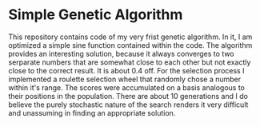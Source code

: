 # Simple Genetic Algorithm
This repository contains code of my very frist genetic algorithm. In it, I am optimized a simple sine function contained within the code. The algorithm provides an interesting solution, because it always converges to two serparate numbers that are somewhat close to each other but not exactly close to the correct result. It is about 0.4 off. 
For the selection process I implemented a roulette selection wheel that randomly chose a number within it's range. The scores were accumulated on a basis analogous to their positions in the population. 
There are about 10 generations and I do believe the purely stochastic nature of the search renders it very difficult and unassuming in finding an appropriate solution. 
